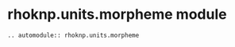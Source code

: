 # rhoknp.units.morpheme module

```{eval-rst}
.. automodule:: rhoknp.units.morpheme
```

```{toctree}

```
